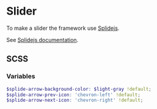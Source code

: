 # Slider

To make a slider the framework use [Splidejs](https://github.com/Splidejs/splide).

See [Splidejs documentation](https://splidejs.com/guides/getting-started/#applying-splide).

## SCSS

### Variables

```scss
$splide-arrow-background-color: $light-gray !default;
$splide-arrow-prev-icon: 'chevron-left' !default;
$splide-arrow-next-icon: 'chevron-right' !default;
```
